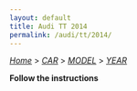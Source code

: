 ```yaml
---
layout: default
title: Audi TT 2014
permalink: /audi/tt/2014/
---
```

[*Home*](/) > [*CAR*](/car/) > [*MODEL*](/car/model/) > [*YEAR*](/car/model/year/)

**Follow the instructions**